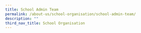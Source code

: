 ```yaml
---
title: School Admin Team
permalink: /about-us/school-organisation/school-admin-team/
description: ""
third_nav_title: School Organisation
---
```


